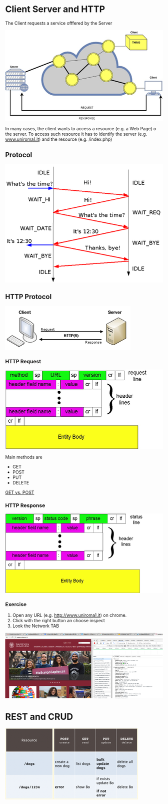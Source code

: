 # Client Server and HTTP

The Client requests a service offfered by the Server

![](/assets/Internet_arch.jpg) 

In many cases, the client wants to access a resource (e.g. a Web Page) o the server. To access such resource it has to identify the server (e.g. www.uniroma1.it) and the resource (e.g. /index.php)


## Protocol

![](/assets/protocol.png) 



## HTTP Protocol

![](/assets/http.png) 

### HTTP Request

![](/assets/HTTPrequest.jpg) 

Main methods are
* GET
* POST
* PUT 
* DELETE

[GET vs. POST](https://www.w3schools.com/tags/ref_httpmethods.asp)

### HTTP Response

![](/assets/HTTPresponse.jpg) 

### Exercise

1. Open any URL (e.g. http://www.uniroma1.it) on chrome.
2. Click with the right button an choose inspect
3. Look the Network TAB

![](/assets/exercise1.png) 

# REST and CRUD

![](/assets/REST_CRUD.png) 
